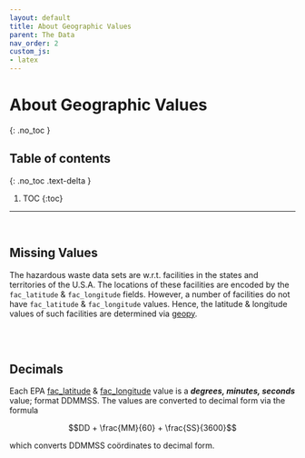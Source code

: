 ```yaml
---
layout: default
title: About Geographic Values
parent: The Data
nav_order: 2
custom_js:
- latex
---
```


# About Geographic Values
{: .no_toc }

## Table of contents
{: .no_toc .text-delta }

1. TOC
{:toc}

---

<br>

## Missing Values

The hazardous waste data sets are w.r.t. facilities in the states and territories of the U.S.A.  The locations of these facilities are encoded by the `fac_latitude` & `fac_longitude` fields.  However, a number of facilities do not have `fac_latitude` & `fac_longitude` values.  Hence, the latitude & longitude values of such facilities are determined via [geopy](https://geopy.readthedocs.io/en/stable/#module-geopy.geocoders).  

<br>
<br>

## Decimals

Each EPA [fac_latitude](https://enviro.epa.gov/enviro/EF_METADATA_HTML.tri_page?p_column_name=FAC_LATITUDE) & [fac_longitude](https://enviro.epa.gov/enviro/EF_METADATA_HTML.tri_page?p_column_name=FAC_LONGITUDE) value is a ***degrees, minutes, seconds*** value; format DDMMSS.  The values are converted to decimal form via the formula

$$DD + \frac{MM}{60} + \frac{SS}{3600}$$

which converts DDMMSS co&ouml;rdinates to decimal form.

<br>
<br>

<br>
<br>

<br>
<br>

<br>
<br>
